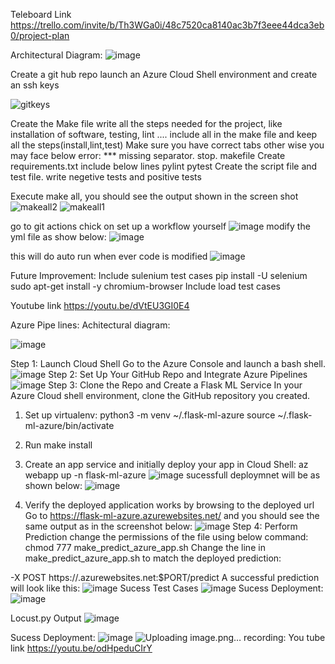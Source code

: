 
Teleboard Link
https://trello.com/invite/b/Th3WGa0i/48c7520ca8140ac3b7f3eee44dca3eb0/project-plan



Architectural Diagram:
![image](https://user-images.githubusercontent.com/49653011/116579716-ac318800-a8e0-11eb-88d5-b7eb3f83cc27.png)


Create a git hub repo 
 launch an Azure Cloud Shell environment and create an ssh keys
 
![gitkeys](https://user-images.githubusercontent.com/49653011/116294162-a499a400-a765-11eb-92ca-787c84a19e8a.PNG)

Create the Make file
    write all the steps needed for the project, like installation of software, testing, lint ....
    include all in the make file and keep all the steps(install,lint,test)
    Make sure you have correct tabs other wise you may face below error:
    *** missing separator. stop. makefile
Create requirements.txt
   include below lines
   pylint
   pytest
Create the script file and test file.
 write negetive tests and positive tests
 
Execute make all, you should see the output shown in the screen shot
  ![makeall2](https://user-images.githubusercontent.com/49653011/116294952-8d0eeb00-a766-11eb-8352-09d1e8b9500e.PNG)
![makeall1](https://user-images.githubusercontent.com/49653011/116294956-8da78180-a766-11eb-95f8-bb524851f123.PNG)

go to git actions chick on set up a workflow yourself 
![image](https://user-images.githubusercontent.com/49653011/116456577-6ddc9000-a830-11eb-91a4-6ceaab7590d5.png)
modify the yml file as show below:
![image](https://user-images.githubusercontent.com/49653011/116456801-a8dec380-a830-11eb-9334-0028ccf83221.png)

this will do auto run when ever code is modified
![image](https://user-images.githubusercontent.com/49653011/116456986-df1c4300-a830-11eb-8064-68b1781a0d57.png)



Future Improvement:
 Include sulenium test cases
 pip install -U selenium
 sudo apt-get install -y chromium-browser
Include load test cases 

 Youtube link
 https://youtu.be/dVtEU3GI0E4
    



Azure Pipe lines:
Achitectural diagram:

![image](https://user-images.githubusercontent.com/49653011/116579855-ccf9dd80-a8e0-11eb-9675-3dc1c27f9d8b.png)

Step 1: Launch Cloud Shell
Go to the Azure Console and launch a bash shell.
![image](https://user-images.githubusercontent.com/49653011/116450973-f0ae1c80-a829-11eb-9ebe-bf0308ca323a.png)
Step 2: Set Up Your GitHub Repo and Integrate Azure Pipelines
![image](https://user-images.githubusercontent.com/49653011/116451186-2d7a1380-a82a-11eb-8a08-9b37f5642038.png)
Step 3: Clone the Repo and Create a Flask ML Service
In your Azure Cloud shell environment, clone the GitHub repository you created.

1. Set up virtualenv:
python3 -m venv ~/.flask-ml-azure
source ~/.flask-ml-azure/bin/activate
2. Run make install

3. Create an app service and initially deploy your app in Cloud Shell:
az webapp up -n flask-ml-azure
 ![image](https://user-images.githubusercontent.com/49653011/116451385-6619ed00-a82a-11eb-9651-1a33d9956216.png)
 sucessfull deploymnet will be as shown below:
 ![image](https://user-images.githubusercontent.com/49653011/116484763-c6735380-a857-11eb-9043-885a28a8245b.png)

 4. Verify the deployed application works by browsing to the deployed url
Go to https://flask-ml-azure.azurewebsites.net/ and you should see the same output as in the screenshot below:
![image](https://user-images.githubusercontent.com/49653011/116451589-b002d300-a82a-11eb-973b-14738551acc3.png)
Step 4: Perform Prediction
change the permissions of the file using below command:
chmod 777 make_predict_azure_app.sh
Change the line in make_predict_azure_app.sh to match the deployed prediction:

-X POST https://<yourappname>.azurewebsites.net:$PORT/predict
A successful prediction will look like this:
![image](https://user-images.githubusercontent.com/49653011/116451777-ed676080-a82a-11eb-9083-fbbd817bf982.png)
 Sucess Test Cases
 ![image](https://user-images.githubusercontent.com/49653011/116491574-34277b80-a868-11eb-893e-3297b8413f96.png)
Sucess Deployment:
 ![image](https://user-images.githubusercontent.com/49653011/116491645-5a4d1b80-a868-11eb-8ca2-33b9760c20ca.png)
 
 Locust.py Output
 ![image](https://user-images.githubusercontent.com/49653011/116760582-4b3ea880-a9e3-11eb-8d21-0d308df83f64.png)

Sucess Deployment:
![image](https://user-![image](https://user-images.githubusercontent.com/49653011/116761264-277c6200-a9e5-11eb-9b82-b52bff0c8e15.png)images.githubusercontent.com/49653011/116761220-09166680-a9e5-11eb-8df6-73ebee873d24.png)
![Uploading image.png…]()
recording:
 You tube link
https://youtu.be/odHpeduCIrY



